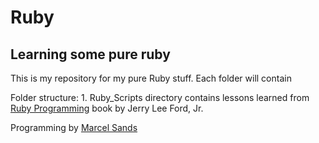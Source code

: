 Ruby
====

Learning some pure ruby
-----------------------

This is my repository for my pure Ruby stuff.  Each folder will contain 

Folder structure:
    1. Ruby_Scripts directory contains lessons learned from [Ruby Programming](http://books.google.com/books?id=3BIX-zQIzpYC&printsec=frontcover&source=gbs_ge_summary_r&cad=0) book by Jerry Lee Ford, Jr.


Programming by [Marcel Sands](www.marcelandkim.com)